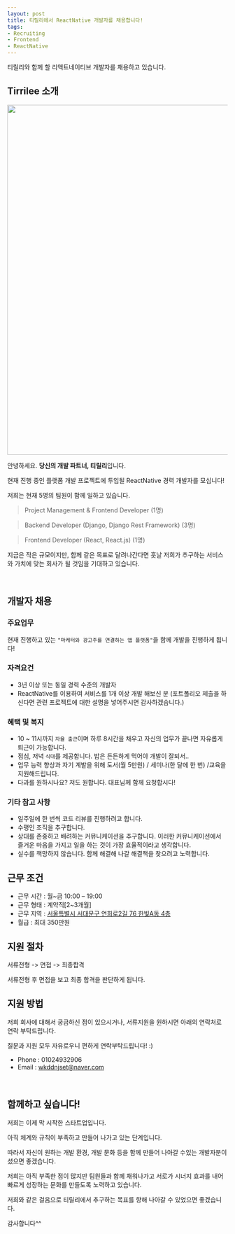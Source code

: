 ```yaml
---
layout: post
title: 티릴리에서 ReactNative 개발자를 채용합니다!
tags:
- Recruiting
- Frontend
- ReactNative
---
```

 

티릴리와 함께 할 리액트네이티브 개발자를 채용하고 있습니다.

## Tirrilee 소개

<img src='https://github.com/Tirrilee/tirrilee.github.io/blob/master/images/banner.png?raw=true' width='800px'/>

안녕하세요. **당신의 개발 파트너, 티릴리**입니다.

현재 진행 중인 플랫폼 개발 프로젝트에 투입될 ReactNative 경력 개발자를 모십니다!

저희는 현재 5명의 팀원이 함께 일하고 있습니다.

> Project Management & Frontend Developer (1명)

> Backend Developer (Django, Django Rest Framework) (3명)

> Frontend Developer (React, React.js) (1명)

지금은 작은 규모이지만, 함께 같은 목표로 달려나간다면 훗날 저희가 추구하는 서비스와 가치에 맞는 회사가 될 것임을 기대하고 있습니다.

<br/>

## 개발자 채용

### 주요업무

현재 진행하고 있는 `"마케터와 광고주를 연결하는 앱 플랫폼"`을 함께 개발을 진행하게 됩니다!

### 자격요건

- 3년 이상 또는 동일 경력 수준의 개발자
- ReactNative를 이용하여 서비스를 1개 이상 개발 해보신 분 (포트폴리오 제출을 하신다면 관련 프로젝트에 대한 설명을 넣어주시면 감사하겠습니다.)
 
### 혜택 및 복지

- 10 ~ 11시까지 `자율 출근`이며 하루 8시간을 채우고 자신의 업무가 끝나면 자유롭게 퇴근이 가능합니다.
- 점심, 저녁 `식대`를 제공합니다. 밥은 든든하게 먹어야 개발이 잘되서..
- 업무 능력 향상과 자기 계발을 위해 도서(월 5만원) / 세미나(한 달에 한 번) /교육을 지원해드립니다.
- 다과를 원하시나요? 저도 원합니다. 대표님께 함께 요청합시다!

### 기타 참고 사항

- 일주일에 한 번씩 코드 리뷰를 진행하려고 합니다. 
- 수평인 조직을 추구합니다.
- 상대를 존중하고 배려하는 커뮤니케이션을 추구합니다. 이러한 커뮤니케이션에서 즐거운 마음을 가지고 일을 하는 것이 가장 효율적이라고 생각합니다.
- 실수를 책망하지 않습니다. 함께 해결해 나갈 해결책을 찾으려고 노력합니다.

## 근무 조건

- 근무 시간 : 월~금 10:00 – 19:00
- 근무 형태 : 계약직[2~3개월]
- 근무 지역 : [서울특별시 서대문구 연희로2길 76 한빛A동 4층](https://map.naver.com/local/siteview.nhn?code=1626002939)
- 월급 : 최대 350만원 

## 지원 절차

서류전형 -> 면접 -> 최종합격

서류전형 후 면접을 보고 최종 합격을 판단하게 됩니다.

## 지원 방법

저희 회사에 대해서 궁금하신 점이 있으시거나, 서류지원을 원하시면 아래의 연락처로 연락 부탁드립니다.

질문과 지원 모두 자유로우니 편하게 연락부탁드립니다! :)

- Phone : 01024932906
- Email : wkddnjset@naver.com

<br/>

## 함께하고 싶습니다!

저희는 이제 막 시작한 스타트업입니다.

아직 체계와 규칙이 부족하고 만들어 나가고 있는 단계입니다.

따라서 자신이 원하는 개발 환경, 개발 문화 등을 함께 만들어 나아갈 수있는 개발자분이셨으면 좋겠습니다.

저희는 아직 부족한 점이 많지만 팀원들과 함께 채워나가고 서로가 시너지 효과를 내어 빠르게 성장하는 문화를 만들도록 노력하고 있습니다.

저희와 같은 걸음으로 티릴리에서 추구하는 목표를 향해 나아갈 수 있었으면 좋겠습니다.

감사합니다^^